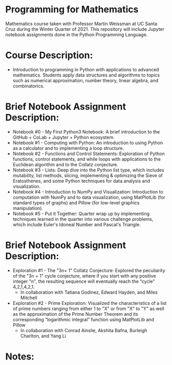 # Programming for Mathematics

Mathematics course taken with Professor Martin Weissman at UC Santa Cruz during the Winter Quarter of 2021. This repository will include Jupyter notebook assignments done in the Python Programming Language.  

# Course Description: 
* Introduction to programming in Python with applications to advanced mathematics. Students apply data structures and algorithms to topics such as numerical approximation, number theory, linear algebra, and combinatorics. 

# Brief Notebook Assignment Description:

* Notebook #0 - My First Python3 Notebook: A brief introduction to the GitHub + CoLab + Jupyter + Python ecosystem.
* Notebook #1 - Computing with Python: An introduction to using Python as a calculator and to implementing a loop structure. 
* Notebook #2 - Functions and Control Statements: Exploration of Python functions, control statements, and while loops with applications to the Euclidean algorithm and to the Collatz conjecture.
* Notebook #3 - Lists: Deep dive into the Python list type, which includes mutability, list methods, slicing, implementing & optimizing the Sieve of Eratosthenes, and some Python techniques for data analysis and visualization.
* Notebook #4 - Introduction to NumPy and Visualization: Introduction to computation with NumPy and to data visualization, using MatPlotLib (for standard types of graphs) and Pillow (for low-level graphics manipulation).
* Notebook #5 - Put it Together: Quarter wrap up by implementing techniques learned in the quarter into various challenge problems, which include Euler's Idoneal Number and Pascal's Triangle. 

# Brief Notebook Assignment Description:

* Exploration #1 - The "3n+ 1" Collatz Conjecture: Explored the peculiarity of the "3n + 1" cycle conjecture, where if  you start  with any positive integer "n", the resulting sequence will eventually reach the “cycle” 4,2,1,4,2,1.
  * In collaboration with Tatiana Godinez, Edward Hayden, and Miles Mitchell
* Exploration #2 - Prime Exploration: Visualized the characteristics of a list of prime numbers ranging from either 1 to "X" or from "X" to "Y" as well as the approximation of the Prime Number Theorem and its corresponding “logarithmic  integral” function using MatPlotLib and Pillow 
  * In collaboration with Conrad Ainslie, Akshita Bafna, Burleigh Charlton, and Yang Li

# Notes: 

